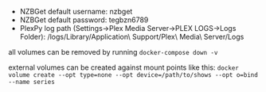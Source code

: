 * NZBGet default username: nzbget
* NZBGet default password: tegbzn6789
* PlexPy log path (Settings->Plex Media Server->PLEX LOGS->Logs Folder): /logs/Library/Application\ Support/Plex\ Media\ Server/Logs

all volumes can be removed by running ```docker-compose down -v```

external volumes can be created against mount points like this:
```docker volume create --opt type=none --opt device=/path/to/shows --opt o=bind --name series```